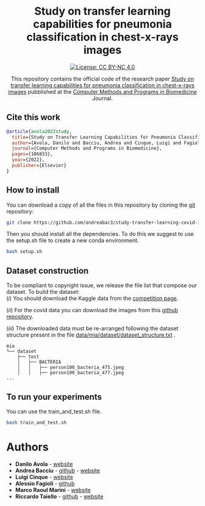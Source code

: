 <div align="center">    
 
# Study on transfer learning capabilities for pneumonia classification in chest-x-rays images


[![License: CC BY-NC 4.0](https://img.shields.io/badge/License-CC%20BY--NC%204.0-lightgrey.svg)](https://creativecommons.org/licenses/by-nc/4.0/)

This repository contains the official code of the research paper [Study on transfer learning capabilities for pneumonia classification in chest-x-rays images](https://www.sciencedirect.com/science/article/pii/S0169260722002152) pubblished at the [Computer Methods and Programs in Biomedicine](https://www.journals.elsevier.com/computer-methods-and-programs-in-biomedicine) Journal.


</div>


## Cite this work
```bibtex
@article{avola2022study,
  title={Study on Transfer Learning Capabilities for Pneumonia Classification in Chest-X-Rays Images},
  author={Avola, Danilo and Bacciu, Andrea and Cinque, Luigi and Fagioli, Alessio and Marini, Marco Raoul and Taiello, Riccardo},
  journal={Computer Methods and Programs in Biomedicine},
  pages={106833},
  year={2022},
  publisher={Elsevier}
}
```

## How to install
You can download a copy of all the files in this repository by cloning the
[git](https://git-scm.com/) repository:
```sh
git clone https://github.com/andreabac3/study-transfer-learning-covid-19
```
Then you should install all the dependencies. 
To do this we suggest to use the setup.sh file to create a new conda environment.
```sh
bash setup.sh
```

## Dataset construction
To be compliant to copyright issue, we release the file list that compose our dataset.
To build the dataset: <br>
(*i*) You should download the Kaggle data from the [competition page](https://www.kaggle.com/datasets/paultimothymooney/chest-xray-pneumonia). <br>

(*ii*) For the covid data you can download the images from this [github repository](https://github.com/ieee8023/covid-chestxray-dataset). <br>

(*iii*) The downloaded data must be re-arranged following the dataset structure present in the file [data/mia/dataset/dataset_structure.txt](https://github.com/andreabac3/study-transfer-learning-covid-19/blob/master/data/dataset_structure.txt) .
```
mia
└── dataset
    ├── test
    │   ├── BACTERIA
    │   │   ├── person100_bacteria_475.jpeg
    │   │   ├── person100_bacteria_477.jpeg
...
```


## To run your experiments
You can use the train_and_test.sh file.
```sh
bash train_and_test.sh
```

# Authors

* **Danilo Avola**  - [website](https://www.di.uniroma1.it/it/docenti/avola-danilo)
* **Andrea Bacciu**  - [github](https://github.com/andreabac3) - [website](https://andreabac3.github.io)
* **Luigi Cinque**  - [website](https://www.di.uniroma1.it/it/docenti/cinque-luigi)
* **Alessio Fagioli**  - [github](https://sites.google.com/uniroma1.it/alessiofagioli-eng/home)
* **Marco Raoul Marini**  - [website](https://www.marcoraoulmarini.it)
* **Riccardo Taiello**  - [github](https://github.com/rtaiello) - [website](https://rtaiello.github.io)

